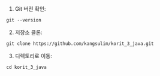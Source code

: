 
1. Git 버전 확인:
```markdown
git --version
```
2. 저장소 클론:
```markdown
git clone https://github.com/kangsulim/korit_3_java.git
```
3. 디렉토리로 이동:
```markdown
cd korit_3_java
```

